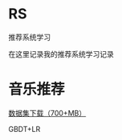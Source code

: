 # RS
推荐系统学习

在这里记录我的推荐系统学习记录


# 音乐推荐
[数据集下载（700+MB）](https://pan.baidu.com/s/1tr_wac56S4ZMdvPdOajz_g?pwd=5so6)

GBDT+LR
